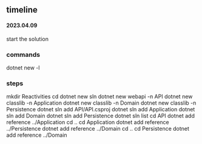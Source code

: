 ## timeline
#### 2023.04.09
start the solution


### commands
dotnet new -l

### steps
mkdir Reactivities
cd
dotnet new sln
dotnet new webapi -n API
dotnet new classlib -n Application
dotnet new classlib -n Domain
dotnet new classlib -n Persistence
dotnet sln add API/API.csproj
dotnet sln add Application
dotnet sln add Domain
dotnet sln add Persistence
dotnet sln list
cd API
dotnet add reference ../Application
cd ..
cd Application
dotnet add reference ../Persistence
dotnet add reference ../Domain
cd ..
cd Persistence
dotnet add reference ../Domain


